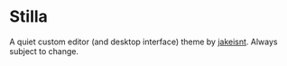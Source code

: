 # Stilla

A quiet custom editor (and desktop interface) theme by [jakeisnt](https://github.com/jakeisnt).
Always subject to change.
